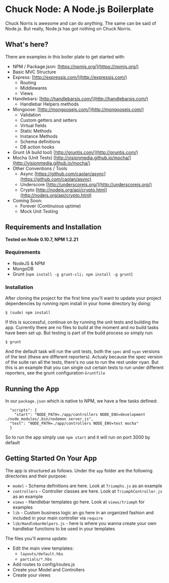 # Chuck Node: A Node.js Boilerplate

Chuck Norris is awesome and can do anything.  The same can be said of Node.js.  But really, Node.js has got nothing on Chuck Norris.

## What's here?
There are examples in this boiler plate to get started with:

 - NPM / Package.json: [https://npmjs.org/](https://npmjs.org/)
 - Basic MVC Structure
 - Express: [http://expressjs.com/](http://expressjs.com/)
    - Routing
    - Middlewares
    - Views
 - Handlebars: [http://handlebarsjs.com/](http://handlebarsjs.com/)
    - Handlebar Helpers methods
 - Mongoose: [http://mongoosejs.com/](http://mongoosejs.com/)
    - Validation
    - Custom getters and setters
    - Virtual fields
    - Static Methods
    - Instance Methods
    - Schema definitions
    - DB action hooks
 - Grunt (A build tool) [http://gruntjs.com/](http://gruntjs.com/)
 - Mocha (Unit Tests) [http://visionmedia.github.io/mocha/](http://visionmedia.github.io/mocha/)
 - Other Conventions / Tools
    - Async [https://github.com/caolan/async](https://github.com/caolan/async)
    - Underscore [http://underscorejs.org/](http://underscorejs.org/)
    - Crypto [http://nodejs.org/api/crypto.html](http://nodejs.org/api/crypto.html)
- Coming Soon:
    - Forever (Continuious uptime)
    - Mock Unit Testing

## Requirements and Installation

__Tested on Node 0.10.7, NPM 1.2.21__

### Requirements
 - NodeJS & NPM
 - MongoDB
 - Grunt (`npm install -g grunt-cli; npm install -g grunt`)

### Installation

After cloning the project for the first time you'll want to update your project dependencies by running npm install in your home directory by doing:

    $ (sudo) npm install

If this is successful, continue on by running the unit tests and building the app.  Currently there are no files to build at the moment and no build tasks have been set up.  But testing is part of the build process so simply run:

    $ grunt

And the default task will run the unit tests, both the `spec` and `nyan` versions of the test (these are different reporters).  Actualy because the spec version of the suite ran all the tests, there's no use to run the rest under nyan.  But this is an example that you can single out certain tests to run under different reporters, see the grunt configuration `Gruntfile`


## Running the App

In our `package.json` which is native to NPM, we have a few tasks defined:

      "scripts": {
        "start": "NODE_PATH=./app/controllers NODE_ENV=development ./node_modules/.bin/nodemon server.js",
      "test": "NODE_PATH=./app/controllers NODE_ENV=test mocha"
      }
      
So to run the app simply use `npm start` and it will run on port 3000 by default

## Getting Started On Your App

The app is structured as follows.  Under the `app` folder are the following directories and their purpose:

 - `model` - Schema definitions are here.  Look at `Triumphs.js` as an example
 - `controllers` - Controller classes are here.  Look at `TriumphController.js` as an example
 - `views` - Handlebar templates go here.  Look at `views/triumph` for examples
 - `lib` - Custom business logic an go here in an organized fashion and included in your main controller via `require`
 - `lib/HandlebarHelpers.js` - here is where you wanna create your own handlebar functions to be used in your templates
 
    
The files you'll wanna update:
    
 - Edit the main view templates:
    -  `layouts/default.hbs`
    - `partials/*.hbs `   
 - Add routes to config/routes.js
 - Create your Model and Controllers
 - Create your views
